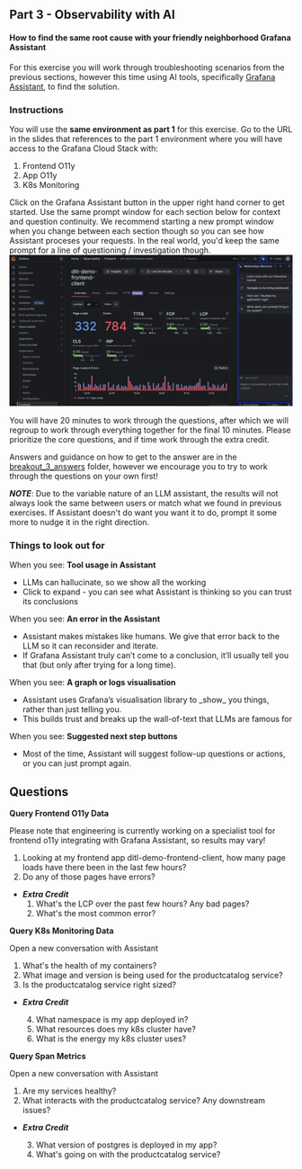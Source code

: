 ## Part 3 - Observability with AI
#### How to find the same root cause with your friendly neighborhood Grafana Assistant
For this exercise you will work through troubleshooting scenarios from the previous sections, however this time using AI tools, specifically [Grafana Assistant](https://grafana.com/docs/grafana-cloud/machine-learning/assistant/), to find the solution.

### Instructions
You will use the __same environment as part 1__ for this exercise. Go to the URL in the slides that references to the part 1 environment where you will have access to the Grafana Cloud Stack with:
1. Frontend O11y
1. App O11y
1. K8s Monitoring

Click on the Grafana Assistant button in the upper right hand corner to get started. Use the same prompt window for each section below for context and question continuity. We recommend starting a new prompt window when you change between each section though so you can see how Assistant proceses your requests. In the real world, you'd keep the same prompt for a line of questioning / investigation though.
![grafana-assistant](/images/breakout_3/0.1-grafana-assistant.png)

You will have 20 minutes to work through the questions, after which we will regroup to work through everything together for the final 10 minutes. Please prioritize the core questions, and if time work through the extra credit.

Answers and guidance on how to get to the answer are in the [breakout_3_answers](./breakout_3_answers) folder, however we encourage you to try to work through the questions on your own first!

___NOTE___: Due to the variable nature of an LLM assistant, the results will not always look the same between users or match what we found in previous exercises. If Assistant doesn't do want you want it to do, prompt it some more to nudge it in the right direction.

### Things to look out for

When you see: **Tool usage in Assistant**

* LLMs can hallucinate, so we show all the working  
* Click to expand \- you can see what Assistant is thinking so you can trust its conclusions

When you see: **An error in the Assistant**

* Assistant makes mistakes like humans. We give that error back to the LLM so it can reconsider and iterate.  
* If Grafana Assistant truly can’t come to a conclusion, it’ll usually tell you that (but only after trying for a long time).

When you see: **A graph or logs visualisation**

* Assistant uses Grafana’s visualisation library to \_show\_ you things, rather than just telling you.  
* This builds trust and breaks up the wall-of-text that LLMs are famous for

When you see: **Suggested next step buttons**

* Most of the time, Assistant will suggest follow-up questions or actions, or you can just prompt again.

## Questions
**Query Frontend O11y Data**

Please note that engineering is currently working on a specialist tool for frontend o11y integrating with Grafana Assistant, so results may vary! 
1. Looking at my frontend app ditl-demo-frontend-client, how many page loads have there been in the last few hours?
1. Do any of those pages have errors?
- ___Extra Credit___
    1. What's the LCP over the past few hours? Any bad pages?
    1. What's the most common error? 

**Query K8s Monitoring Data**

Open a new conversation with Assistant
1. What's the health of my containers?
2. What image and version is being used for the productcatalog service?
3. Is the productcatalog service right sized? 
- ___Extra Credit___
   
    4. What namespace is my app deployed in?
    5. What resources does my k8s cluster have?
    6. What is the energy my k8s cluster uses?

**Query Span Metrics**

Open a new conversation with Assistant
1. Are my services healthy?
2. What interacts with the productcatalog service? Any downstream issues?
- ___Extra Credit___ 

    3. What version of postgres is deployed in my app?
    4. What's going on with the productcatalog service?
